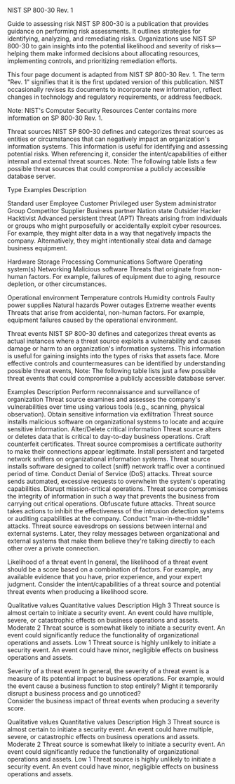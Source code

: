 NIST SP 800-30 Rev. 1

Guide to assessing risk
NIST SP 800-30 is a publication that provides guidance on performing risk assessments. It outlines strategies for identifying, analyzing, and remediating risks. Organizations use NIST SP 800-30 to gain insights into the potential likelihood and severity of risks—helping them make informed decisions about allocating resources, implementing controls, and prioritizing remediation efforts.

This four page document is adapted from NIST SP 800-30 Rev. 1. The term "Rev. 1" signifies that it is the first updated version of this publication. NIST occasionally revises its documents to incorporate new information, reflect changes in technology and regulatory requirements, or address feedback.

Note: NIST's Computer Security Resources Center contains more information on SP 800-30 Rev. 1.

Threat sources
NIST SP 800-30 defines and categorizes threat sources as entities or circumstances that can negatively impact an organization's information systems. This information is useful for identifying and assessing potential risks. When referencing it, consider the intent/capabilities of either internal and external threat sources.
Note: The following table lists a few possible threat sources that could compromise a publicly accessible database server.

Type
Examples
Description

Standard user
Employee
Customer
Privileged user
System administrator
Group
Competitor
Supplier
Business partner
Nation state
Outsider
Hacker
Hacktivist
Advanced persistent threat (APT)
Threats arising from individuals or groups who might purposefully or accidentally exploit cyber resources. For example, they might alter data in a way that negatively impacts the company. Alternatively, they might intentionally steal data and damage business equipment.

Hardware
Storage
Processing
Communications
Software
Operating system(s)
Networking
Malicious software
Threats that originate from non-human factors. For example, failures of equipment due to aging, resource depletion, or other circumstances.

Operational environment
Temperature controls
Humidity controls
Faulty power supplies
Natural hazards
Power outages
Extreme weather events
Threats that arise from accidental, non-human factors. For example, equipment failures caused by the operational environment.



Threat events
NIST SP 800-30 defines and categorizes threat events as actual instances where a threat source exploits a vulnerability and causes damage or harm to an organization's information systems. This information is useful for gaining insights into the types of risks that assets face. More effective controls and countermeasures can be identified by understanding possible threat events, 
Note: The following table lists just a few possible threat events that could compromise a publicly accessible database server.

Examples
Description
Perform reconnaissance and surveillance of organization
Threat source examines and assesses the company's vulnerabilities over time using various tools (e.g., scanning, physical observation).
Obtain sensitive information via exfiltration
Threat source installs malicious software on organizational systems to locate and acquire sensitive information.
Alter/Delete critical information
Threat source alters or deletes data that is critical to day-to-day business operations.
Craft counterfeit certificates.
Threat source compromises a certificate authority to make their connections appear legitimate.
Install persistent and targeted network sniffers on organizational information systems.
Threat source installs software designed to collect (sniff) network traffic over a continued period of time.
Conduct Denial of Service (DoS) attacks.
Threat source sends automated, excessive requests to overwhelm the system's operating capabilities.
Disrupt mission-critical operations.
Threat source compromises the integrity of information in such a way that prevents the business from carrying out critical operations.
Obfuscate future attacks.
Threat source takes actions to inhibit the effectiveness of the intrusion detection systems or auditing capabilities at the company. 
Conduct "man-in-the-middle" attacks.
Threat source eavesdrops on sessions between internal and external systems. Later, they relay messages between organizational and external systems that make them believe they're talking directly to each other over a private connection.


Likelihood of a threat event
In general, the likelihood of a threat event should be a score based on a combination of factors. For example, any available evidence that you have, prior experience, and your expert judgment.
Consider the intent/capabilities of a threat source and potential threat events when producing a likelihood score.

Qualitative values
Quantitative values
Description
High
3
Threat source is almost certain to initiate a security event. An event could have multiple, severe, or catastrophic effects on business operations and assets.
Moderate
2
Threat source is somewhat likely to initiate a security event. An event could significantly reduce the functionality of organizational operations and assets.
Low
1
Threat source is highly unlikely to initiate a security event. An event could have minor, negligible effects on business operations and assets.


Severity of a threat event
In general, the severity of a threat event is a measure of its potential impact to business operations. For example, would the event cause a business function to stop entirely? Might it temporarily disrupt a business process and go unnoticed?  
Consider the business impact of threat events when producing a severity score.

Qualitative values
Quantitative values
Description
High
3
Threat source is almost certain to initiate a security event. An event could have multiple, severe, or catastrophic effects on business operations and assets.
Moderate
2
Threat source is somewhat likely to initiate a security event. An event could significantly reduce the functionality of organizational operations and assets.
Low
1
Threat source is highly unlikely to initiate a security event. An event could have minor, negligible effects on business operations and assets.



